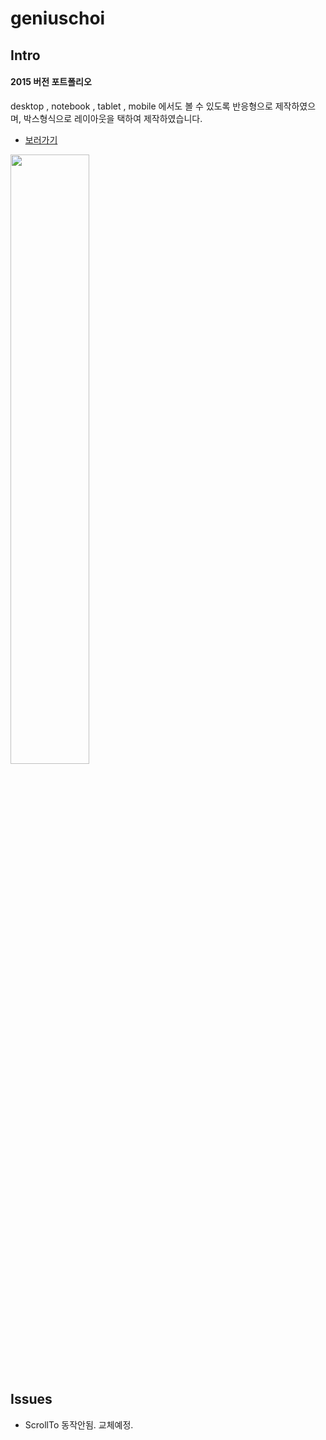 # geniuschoi

## Intro
#### 2015 버전 포트폴리오 ####

desktop , notebook , tablet , mobile 에서도 볼 수 있도록 반응형으로 제작하였으며, 박스형식으로 레이아웃을 택하여 제작하였습니다.

- [보러가기](http://gigas.synology.me:7070/geniuschoi)

<img src="http://gigas.synology.me:7070/geniuschoi/images/responsive.jpg" width="50%">

## Issues
- ScrollTo 동작안됨. 교체예정.

